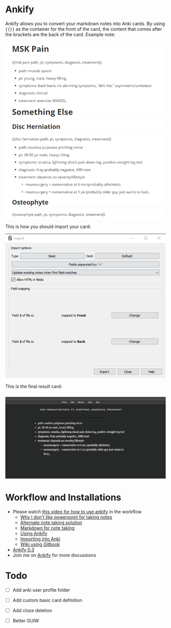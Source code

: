 # Ankify

Ankify allows you to convert your markdown notes into Anki cards. By using `{{}}` as the container for the front of the card, the content that comes after the brackets are the back of the card. Example note:

![1568700378688](image/1568700378688.png)



This is how you should import your card:

![1567041846443](image/1567041846443.png)

This is the final result card:

![1567042661564](image/1567042661564.png)



# Workflow and Installations

- Please watch [this video for how to use ankify]( https://www.youtube.com/watch?v=lDT2O2CfC38) in the workflow
  - [Why I don't like powerpoint for taking notes](https://youtu.be/lDT2O2CfC38)
  - [Alternate note taking solution](https://youtu.be/lDT2O2CfC38?t=198)
  - [Markdown for note taking](https://youtu.be/lDT2O2CfC38?t=231)
  - [Using Ankify](https://youtu.be/lDT2O2CfC38?t=562)
  - [Importing into Anki](https://youtu.be/lDT2O2CfC38?t=891)
  - [Wiki using Gitbook](https://youtu.be/lDT2O2CfC38?t=1086)
- [Ankify 0.3](https://github.com/thisispiggy/Ankify/releases/tag/0.3) 
- Join me on [Ankify](https://www.reddit.com/r/Ankify/) for more discussions



# Todo

- [ ] Add anki user profile folder
- [ ] Add custom basic card definition
- [ ] Add cloze deletion
- [ ] Better GUIW

